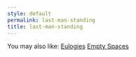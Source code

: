 ```yaml
---
style: default
permalink: last-man-standing
title: last-man-standing
---
```

You may also like:
[Eulogies](http://scp-wiki.net/eulogies)
[Empty Spaces](http://scp-wiki.net/empty-spaces)
